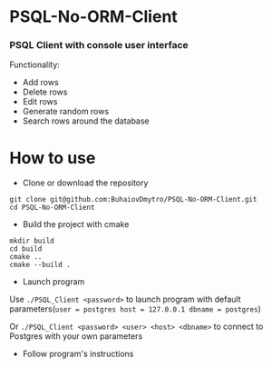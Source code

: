 # PSQL-No-ORM-Client
### PSQL Client with console user interface
Functionality:
- Add rows 
- Delete rows
- Edit rows
- Generate random rows 
- Search rows around the database

# How to use

 - Clone or download the repository
 ```linux
 git clone git@github.com:BuhaiovDmytro/PSQL-No-ORM-Client.git
 cd PSQL-No-ORM-Client
```
 - Build the project with cmake
  ```linux
mkdir build
cd build
cmake ..
cmake --build .
```
 - Launch program 

Use
 ``` ./PSQL_Client <password> ```
to launch program with default parameters(```user = postgres host = 127.0.0.1 dbname = postgres```)

Or ```./PSQL_Client <password> <user> <host> <dbname>``` to connect to Postgres with your own parameters


- Follow program's instructions
